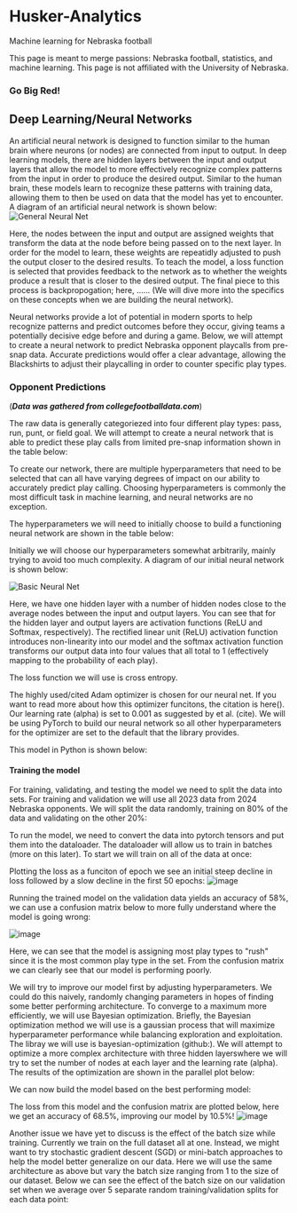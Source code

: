 # Husker-Analytics
Machine learning for Nebraska football

This page is meant to merge passions: Nebraska football, statistics, and machine learning. This page is not affiliated with the University of Nebraska.

### Go Big Red!

## Deep Learning/Neural Networks
An artificial neural network is designed to function similar to the human brain where neurons (or nodes) are connected from input to output. In deep learning models, there are hidden layers between the input and output layers that allow the model to more effectively recognize complex patterns from the input in order to produce the desired output. Similar to the human brain, these models learn to recognize these patterns with training data, allowing them to then be used on data that the model has yet to encounter. A diagram of an artificial neural network is shown below:
![General Neural Net](https://github.com/user-attachments/assets/a2815c58-7194-4dbc-b17c-6446b6b8bcdc)

Here, the nodes between the input and output are assigned weights that transform the data at the node before being passed on to the next layer. In order for the model to learn, these weights are repeatidly adjusted to push the output closer to the desired results. To teach the model, a loss function is selected that provides feedback to the network as to whether the weights produce a result that is closer to the desired output. The final piece to this process is backpropogation; here, ...... (We will dive more into the specifics on these concepts when we are building the neural network). 

Neural networks provide a lot of potential in modern sports to help recognize patterns and predict outcomes before they occur, giving teams a potentially decisive edge before and during a game. Below, we will attempt to create a neural network to predict Nebraska opponent playcalls from pre-snap data. Accurate predictions would offer a clear advantage, allowing the Blackshirts to adjust their playcalling in order to counter specific play types. 


### Opponent Predictions 
(***Data was gathered from collegefootballdata.com***)

The raw data is generally categoriezed into four different play types: pass, run, punt, or field goal. We will attempt to create a neural network that is able to predict these play calls from limited pre-snap information shown in the table below:







To create our network, there are multiple hyperparameters that need to be selected that can all have varying degrees of impact on our ability to accurately predict play calling. Choosing hyperparameters is commonly the most difficult task in machine learning, and neural networks are no exception. 

The hyperparameters we will need to initially choose to build a functioning neural network are shown in the table below:







Initially we will choose our hyperparameters somewhat arbitrarily, mainly trying to avoid too much complexity. A diagram of our initial neural network is shown below:

![Basic Neural Net](https://github.com/user-attachments/assets/234e0258-eae9-4c47-9bcd-4e5d77edc7b7)



Here, we have one hidden layer with a number of hidden nodes close to the average nodes between the input and output layers. You can see that for the hidden layer and output layers are activation functions (ReLU and Softmax, respectively). The rectified linear unit (ReLU) activation function introduces non-linearity into our model and the softmax activation function transforms our output data into four values that all total to 1 (effectively mapping to the probability of each play). 

The loss function we will use is cross entropy. 

The highly used/cited Adam optimizer is chosen for our neural net. If you want to read more about how this optimizer funcitons, the citation is here(). Our learning rate (alpha) is set to 0.001 as suggested by et al. (cite). We will be using PyTorch to build our neural network so all other hyperparameters for the optimizer are set to the default that the library provides.

This model in Python is shown below:

#### Training the model
For training, validating, and testing the model we need to split the data into sets. For training and validation we will use all 2023 data from 2024 Nebraska opponents. We will split the data randomly, training on 80% of the data and validating on the other 20%:


To run the model, we need to convert the data into pytorch tensors and put them into the dataloader. The dataloader will allow us to train in batches (more on this later). To start we will train on all of the data at once:


Plotting the loss as a funciton of epoch we see an initial steep decline in loss followed by a slow decline in the first 50 epochs:
![image](https://github.com/user-attachments/assets/7595a07c-9d09-48cf-b2e9-0ac767e34fc3)

Running the trained model on the validation data yields an accuracy of 58%, we can use a confusion matrix below to more fully understand where the model is going wrong:

![image](https://github.com/user-attachments/assets/182cd8b5-db6c-4e4c-a530-8e6f7d92a48e)

Here, we can see that the model is assigning most play types to "rush" since it is the most common play type in the set. From the confusion matrix we can clearly see that our model is performing poorly. 

We will try to improve our model first by adjusting hyperparameters. We could do this naively, randomly changing parameters in hopes of finding some better performing architecture. To converge to a maximum more efficiently, we will use Bayesian optimization. Briefly, the Bayesian optimization method we will use is a gaussian process that will maximize hyperparameter performance while balancing exploration and exploitation. The libray we will use is bayesian-optimization (github:). We will attempt to optimize a more complex architecture with three hidden layerswhere we will try to set the number of nodes at each layer and the learning rate (alpha). The results of the optimization are shown in the parallel plot below:




We can now build the model based on the best performing model:



The loss from this model and the confusion matrix are plotted below, here we get an accuracy of 68.5%, improving our model by 10.5%!
![image](https://github.com/user-attachments/assets/6afccb80-c80f-497d-915d-6b88405abc27)


Another issue we have yet to discuss is the effect of the batch size while training. Currently we train on the full dataset all at one. Instead, we might want to try stochastic gradient descent (SGD) or mini-batch approaches to help the model better generalize on our data. Here we will use the same architecture as above but vary the batch size ranging from 1 to the size of our dataset. Below we can see the effect of the batch size on our validation set when we average over 5 separate random training/validation splits for each data point:





